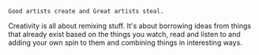 
`Good artists create and Great artists steal.`

Creativity is all about remixing stuff. It's about borrowing ideas from things that already exist based on the things you watch, read and listen to and adding your own spin to them and combining things in interesting ways.
